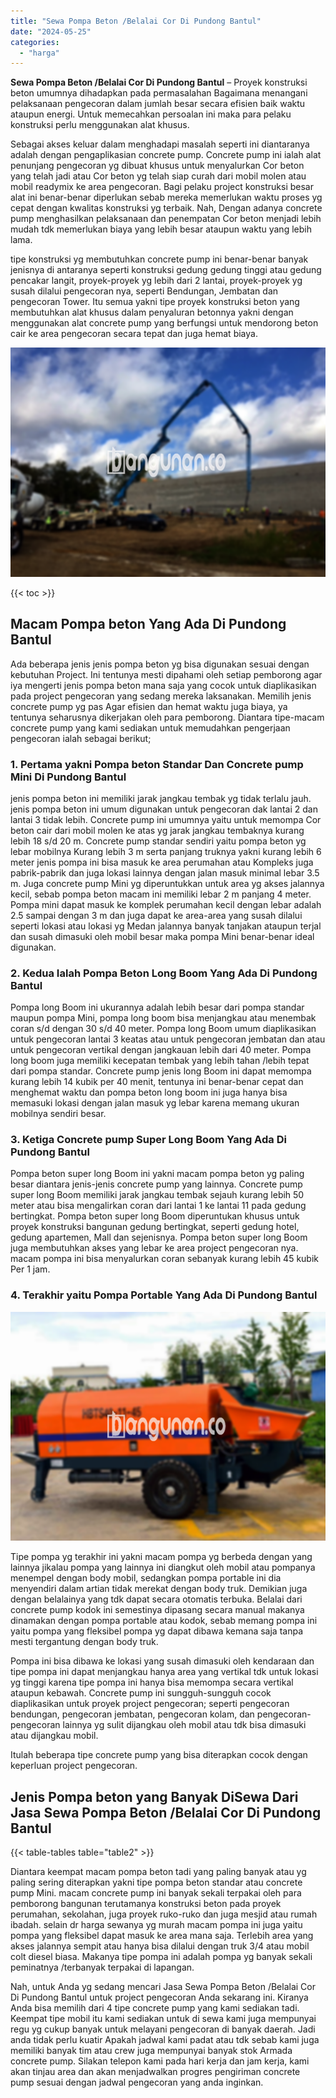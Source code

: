 ```yaml
---
title: "Sewa Pompa Beton /Belalai Cor Di Pundong Bantul"
date: "2024-05-25"
categories: 
  - "harga"
---
```


**Sewa Pompa Beton /Belalai Cor Di Pundong Bantul** – Proyek konstruksi beton umumnya dihadapkan pada permasalahan Bagaimana menangani pelaksanaan pengecoran dalam jumlah besar secara efisien baik waktu ataupun energi. Untuk memecahkan persoalan ini maka para pelaku konstruksi perlu menggunakan alat khusus.

Sebagai akses keluar dalam menghadapi masalah seperti ini diantaranya adalah dengan pengaplikasian concrete pump. Concrete pump ini ialah alat penunjang pengecoran yg dibuat khusus untuk menyalurkan Cor beton yang telah jadi atau Cor beton yg telah siap curah dari mobil molen atau mobil readymix ke area pengecoran. Bagi pelaku project konstruksi besar alat ini benar-benar diperlukan sebab mereka memerlukan waktu proses yg cepat dengan kwalitas konstruksi yg terbaik. Nah, Dengan adanya concrete pump menghasilkan pelaksanaan dan penempatan Cor beton menjadi lebih mudah tdk memerlukan biaya yang lebih besar ataupun waktu yang lebih lama.

tipe konstruksi yg membutuhkan concrete pump ini benar-benar banyak jenisnya di antaranya seperti konstruksi gedung gedung tinggi atau gedung pencakar langit, proyek-proyek yg lebih dari 2 lantai, proyek-proyek yg susah dilalui pengecoran nya, seperti Bendungan, Jembatan dan pengecoran Tower. Itu semua yakni tipe proyek konstruksi beton yang membutuhkan alat khusus dalam penyaluran betonnya yakni dengan menggunakan alat concrete pump yang berfungsi untuk mendorong beton cair ke area pengecoran secara tepat dan juga hemat biaya.

![Sewa Pompa Beton /Belalai Cor Di Pundong Bantul](/images/sewa-concrete-pump-10.png)

{{< toc >}}

## Macam Pompa beton Yang Ada Di Pundong Bantul

Ada beberapa jenis jenis pompa beton yg bisa digunakan sesuai dengan kebutuhan Project. Ini tentunya mesti dipahami oleh setiap pemborong agar iya mengerti jenis pompa beton mana saja yang cocok untuk diaplikasikan pada project pengecoran yang sedang mereka laksanakan. Memilih jenis concrete pump yg pas Agar efisien dan hemat waktu juga biaya, ya tentunya seharusnya dikerjakan oleh para pemborong. Diantara tipe-macam concrete pump yang kami sediakan untuk memudahkan pengerjaan pengecoran ialah sebagai berikut;

### 1\. Pertama yakni Pompa beton Standar Dan Concrete pump Mini Di Pundong Bantul

jenis pompa beton ini memiliki jarak jangkau tembak yg tidak terlalu jauh. jenis pompa beton ini umum digunakan untuk pengecoran dak lantai 2 dan lantai 3 tidak lebih. Concrete pump ini umumnya yaitu untuk memompa Cor beton cair dari mobil molen ke atas yg jarak jangkau tembaknya kurang lebih 18 s/d 20 m. Concrete pump standar sendiri yaitu pompa beton yg lebar mobilnya Kurang lebih 3 m serta panjang truknya yakni kurang lebih 6 meter jenis pompa ini bisa masuk ke area perumahan atau Kompleks juga pabrik-pabrik dan juga lokasi lainnya dengan jalan masuk minimal lebar 3.5 m. Juga concrete pump Mini yg diperuntukkan untuk area yg akses jalannya kecil, sebab pompa beton macam ini memiliki lebar 2 m panjang 4 meter. Pompa mini dapat masuk ke komplek perumahan kecil dengan lebar adalah 2.5 sampai dengan 3 m dan juga dapat ke area-area yang susah dilalui seperti lokasi atau lokasi yg Medan jalannya banyak tanjakan ataupun terjal dan susah dimasuki oleh mobil besar maka pompa Mini benar-benar ideal digunakan.

### 2\. Kedua Ialah Pompa Beton Long Boom Yang Ada Di Pundong Bantul

Pompa long Boom ini ukurannya adalah lebih besar dari pompa standar maupun pompa Mini, pompa long boom bisa menjangkau atau menembak coran s/d dengan 30 s/d 40 meter. Pompa long Boom umum diaplikasikan untuk pengecoran lantai 3 keatas atau untuk pengecoran jembatan dan atau untuk pengecoran vertikal dengan jangkauan lebih dari 40 meter. Pompa long boom juga memiliki kecepatan tembak yang lebih tahan /lebih tepat dari pompa standar. Concrete pump jenis long Boom ini dapat memompa kurang lebih 14 kubik per 40 menit, tentunya ini benar-benar cepat dan menghemat waktu dan pompa beton long boom ini juga hanya bisa memasuki lokasi dengan jalan masuk yg lebar karena memang ukuran mobilnya sendiri besar.

### 3\. Ketiga Concrete pump Super Long Boom Yang Ada Di Pundong Bantul

Pompa beton super long Boom ini yakni macam pompa beton yg paling besar diantara jenis-jenis concrete pump yang lainnya. Concrete pump super long Boom memiliki jarak jangkau tembak sejauh kurang lebih 50 meter atau bisa mengalirkan coran dari lantai 1 ke lantai 11 pada gedung bertingkat. Pompa beton super long Boom diperuntukan khusus untuk proyek konstruksi bangunan gedung bertingkat, seperti gedung hotel, gedung apartemen, Mall dan sejenisnya. Pompa beton super long Boom juga membutuhkan akses yang lebar ke area project pengecoran nya. macam pompa ini bisa menyalurkan coran sebanyak kurang lebih 45 kubik Per 1 jam.

### 4\. Terakhir yaitu Pompa Portable Yang Ada Di Pundong Bantul

![Sewa Pompa Beton /Belalai Cor Di Pundong Bantul](/images/sewa-concrete-pump-16.png)

Tipe pompa yg terakhir ini yakni macam pompa yg berbeda dengan yang lainnya jikalau pompa yang lainnya ini diangkut oleh mobil atau pompanya menempel dengan body mobil, sedangkan pompa portable ini dia menyendiri dalam artian tidak merekat dengan body truk. Demikian juga dengan belalainya yang tdk dapat secara otomatis terbuka. Belalai dari concrete pump kodok ini semestinya dipasang secara manual makanya dinamakan dengan pompa portable atau kodok, sebab memang pompa ini yaitu pompa yang fleksibel pompa yg dapat dibawa kemana saja tanpa mesti tergantung dengan body truk.

Pompa ini bisa dibawa ke lokasi yang susah dimasuki oleh kendaraan dan tipe pompa ini dapat menjangkau hanya area yang vertikal tdk untuk lokasi yg tinggi karena tipe pompa ini hanya bisa memompa secara vertikal ataupun kebawah. Concrete pump ini sungguh-sungguh cocok diaplikasikan untuk proyek project pengecoran; seperti pengecoran bendungan, pengecoran jembatan, pengecoran kolam, dan pengecoran-pengecoran lainnya yg sulit dijangkau oleh mobil atau tdk bisa dimasuki atau dijangkau mobil.

Itulah beberapa tipe concrete pump yang bisa diterapkan cocok dengan keperluan project pengecoran.

## Jenis Pompa beton yang Banyak DiSewa Dari Jasa Sewa Pompa Beton /Belalai Cor Di Pundong Bantul

{{< table-tables table="table2" >}}

Diantara keempat macam pompa beton tadi yang paling banyak atau yg paling sering diterapkan yakni tipe pompa beton standar atau concrete pump Mini. macam concrete pump ini banyak sekali terpakai oleh para pemborong bangunan terutamanya konstruksi beton pada proyek perumahan, sekolahan, juga proyek ruko-ruko dan juga mesjid atau rumah ibadah. selain dr harga sewanya yg murah macam pompa ini juga yaitu pompa yang fleksibel dapat masuk ke area mana saja. Terlebih area yang akses jalannya sempit atau hanya bisa dilalui dengan truk 3/4 atau mobil colt diesel biasa. Makanya tipe pompa ini adalah pompa yg banyak sekali peminatnya /terbanyak terpakai di lapangan.

Nah, untuk Anda yg sedang mencari Jasa Sewa Pompa Beton /Belalai Cor Di Pundong Bantul untuk project pengecoran Anda sekarang ini. Kiranya Anda bisa memilih dari 4 tipe concrete pump yang kami sediakan tadi. Keempat tipe mobil itu kami sediakan untuk di sewa kami juga mempunyai regu yg cukup banyak untuk melayani pengecoran di banyak daerah. Jadi anda tidak perlu kuatir Apakah jadwal kami padat atau tdk sebab kami juga memiliki banyak tim atau crew juga mempunyai banyak stok Armada concrete pump. Silakan telepon kami pada hari kerja dan jam kerja, kami akan tinjau area dan akan menjadwalkan progres pengiriman concrete pump sesuai dengan jadwal pengecoran yang anda inginkan.
